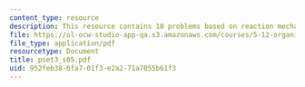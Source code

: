 ```yaml
---
content_type: resource
description: This resource contains 10 problems based on reaction mechanism.
file: https://ol-ocw-studio-app-qa.s3.amazonaws.com/courses/5-12-organic-chemistry-i-spring-2005/952feb386fa701f3e2a271a7055b61f3_pset3_s05.pdf
file_type: application/pdf
resourcetype: Document
title: pset3_s05.pdf
uid: 952feb38-6fa7-01f3-e2a2-71a7055b61f3
---
```

